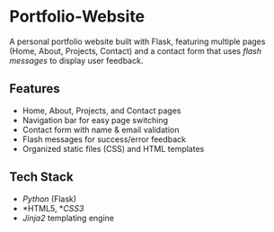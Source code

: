 # Portfolio-Website
A personal portfolio website built with Flask, featuring multiple pages (Home, About, Projects, Contact) and a contact form that uses *flash messages* to display user feedback.

## Features
- Home, About, Projects, and Contact pages
- Navigation bar for easy page switching
- Contact form with name & email validation
- Flash messages for success/error feedback
- Organized static files (CSS) and HTML templates

## Tech Stack
- *Python* (Flask)
- *HTML5, **CSS3*
- *Jinja2* templating engine

